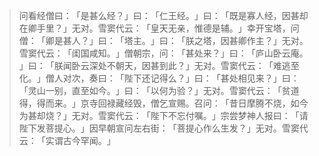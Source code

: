 > 问看经僧曰：​「是甚么经？​」曰：​「仁王经。​」曰：​「既是寡人经，因甚却在卿手里？​」无对。雪窦代云：​「皇天无亲，惟德是辅。​」幸开宝塔，问僧：​「卿是甚人？​」曰：​「塔主。​」曰：​「朕之塔，因甚卿作主？​」无对。雪窦代云：​「闺国咸知。​」僧朝宗，问：​「甚处来？​」曰：​「庐山卧云庵。​」曰：​「朕闻卧云深处不朝天，因甚到此？​」无对。雪窦代云：​「难逃至化。​」僧人对次，奏曰：​「陛下还记得么？​」曰：​「甚处相见来？​」曰：​「灵山一别，直至如今。​」曰：​「以何为验？​」无对。雪窦代云：​「贫道得，得而来。​」京寺回禄藏经毁，僧乞宣赐。召问：​「昔日摩腾不烧，如今为甚却烧？​」无对。雪窦代云：​「陛下不忘付嘱。​」宗尝梦神人报曰：​「请陛下发菩提心。​」因早朝宣问左右街：​「菩提心作么生发？​」无对。雪窦代云：​「实谓古今罕闻。​」


